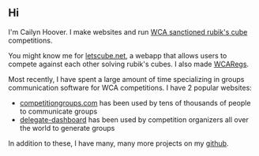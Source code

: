 ## Hi

I'm Cailyn Hoover. I make websites and run [WCA sanctioned rubik's cube](https://worldcubeassociation.org) competitions.

You might know me for [letscube.net](https://letscube.net), a webapp that allows users to compete against each other solving rubik's cubes. I also made [WCARegs](https://wcaregs.netlify.app/).

Most recently, I have spent a large amount of time specializing in groups communication software for WCA competitions. I have 2 popular websites:

- [competitiongroups.com](https://competitionGroups.com) has been used by tens of thousands of people to communicate groups
- [delegate-dashboard](https://delegate-dashboard.netlify.app/) has been used by competition organizers all over the world to generate groups

In addition to these, I have many, many more projects on my [github](https://github.com/coder13).
